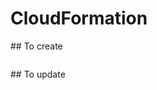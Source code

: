 # CloudFormation
## To create
```aws --region eu-west-2 cloudformation create-stack --stack-name my-stack --template-body file://stack.yaml
```

## To update
```aws --region eu-west-2 cloudformation update-stack --stack-name my-stack --template-body file://stack.yaml
```